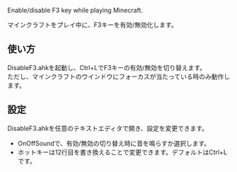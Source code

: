 Enable/disable F3 key while playing Minecraft.

マインクラフトをプレイ中に、F3キーを有効/無効化します。

## 使い方
DisableF3.ahkを起動し、Ctrl+LでF3キーの有効/無効を切り替えます。  
ただし、マインクラフトのウインドウにフォーカスが当たっている時のみ動作します。

## 設定
DisableF3.ahkを任意のテキストエディタで開き、設定を変更できます。
- OnOffSoundで、有効/無効の切り替え時に音を鳴らすか選択します。
- ホットキーは12行目を書き換えることで変更できます。デフォルトはCtrl+Lです。

